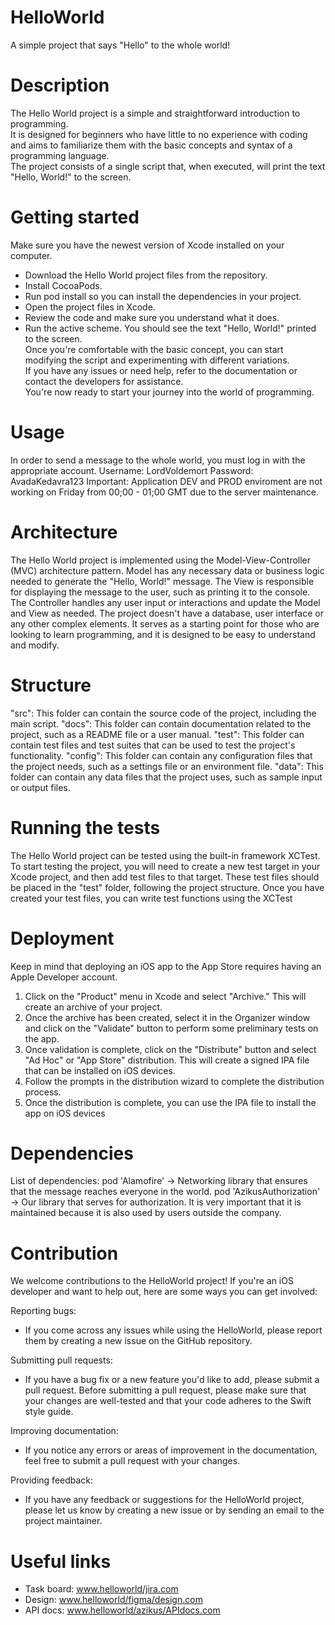 # HelloWorld
A simple project that says "Hello" to the whole world!

# Description
<p>The Hello World project is a simple and straightforward introduction to programming.<br>
It is designed for beginners who have little to no experience with coding and aims to familiarize them with the basic concepts 
and syntax of a programming language.<br> 
The project consists of a single script that, when executed, will print the text "Hello, World!" to the screen.</p>

# Getting started
Make sure you have the newest version of Xcode installed on your computer.
* Download the Hello World project files from the repository.
* Install CocoaPods.
* Run pod install so you can install the dependencies in your project.
* Open the project files in Xcode.
* Review the code and make sure you understand what it does.
* Run the active scheme.
You should see the text "Hello, World!" printed to the screen.<br>
Once you're comfortable with the basic concept, you can start modifying the script and experimenting with different variations.<br>
If you have any issues or need help, refer to the documentation or contact the developers for assistance.<br>
You're now ready to start your journey into the world of programming.

# Usage
In order to send a message to the whole world, you must log in with the appropriate account.
Username: LordVoldemort
Password: AvadaKedavra123
Important: Application DEV and PROD enviroment are not working on Friday from 00;00 - 01;00 GMT due to the server maintenance.

# Architecture
The Hello World project is implemented using the Model-View-Controller (MVC) architecture pattern. 
Model has any necessary data or business logic needed to generate the "Hello, World!" message. 
The View is responsible for displaying the message to the user, such as printing it to the console. 
The Controller handles any user input or interactions and update the Model and View as needed.
The project doesn't have a database, user interface or any other complex elements. 
It serves as a starting point for those who are looking to learn programming, and it is designed to be easy to understand and modify.

# Structure 
"src": This folder can contain the source code of the project, including the main script.
"docs": This folder can contain documentation related to the project, such as a README file or a user manual.
"test": This folder can contain test files and test suites that can be used to test the project's functionality.
"config": This folder can contain any configuration files that the project needs, such as a settings file or an environment file.
"data": This folder can contain any data files that the project uses, such as sample input or output files.

# Running the tests
The Hello World project can be tested using the built-in framework XCTest.
To start testing the project, you will need to create a new test target in your Xcode project, 
and then add test files to that target. These test files should be placed in the "test" folder, following the project structure.
Once you have created your test files, you can write test functions using the XCTest 

# Deployment
Keep in mind that deploying an iOS app to the App Store requires having an Apple Developer account.

1. Click on the "Product" menu in Xcode and select "Archive." This will create an archive of your project.
2. Once the archive has been created, select it in the Organizer window and click on the "Validate" button to perform some preliminary tests on the app.
3. Once validation is complete, click on the "Distribute" button and select "Ad Hoc" or "App Store" distribution. 
This will create a signed IPA file that can be installed on iOS devices.
4. Follow the prompts in the distribution wizard to complete the distribution process.
5. Once the distribution is complete, you can use the IPA file to install the app on iOS devices

# Dependencies

List of dependencies: 
pod 'Alamofire' -> Networking library that ensures that the message reaches everyone in the world.
pod 'AzikusAuthorization' -> Our library that serves for authorization. 
It is very important that it is maintained because it is also used by users outside the company.

# Contribution
We welcome contributions to the HelloWorld project! If you're an iOS developer and want to help out, here are some ways you can get involved:

Reporting bugs: 
- If you come across any issues while using the HelloWorld, please report them by creating a new issue on the GitHub repository.

Submitting pull requests: 
- If you have a bug fix or a new feature you'd like to add, please submit a pull request. Before submitting a pull request, 
please make sure that your changes are well-tested and that your code adheres to the Swift style guide.

Improving documentation: 
- If you notice any errors or areas of improvement in the documentation, feel free to submit a pull request with your changes.

Providing feedback:
- If you have any feedback or suggestions for the HelloWorld project, please let us know by creating a new issue or by sending an email to the project maintainer.

# Useful links
* Task board: www.helloworld/jira.com
* Design: www.helloworld/figma/design.com
* API docs: www.helloworld/azikus/APIdocs.com
